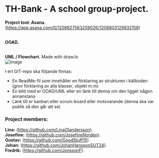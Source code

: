  # **TH-Bank - A school group-project.**

**Project tool: Asana.**<br/>
(https://app.asana.com/0/1208827563259026/1208803129932156)<br/>

<br>**OOAD.**<br/>

<br>**UML / Flowchart.** Made with draw.Io<br/>
![image](https://github.com/user-attachments/assets/db3f4aba-2587-4146-9657-3789d3955ec3)

I ert GIT-repo ska följande finnas:

- En ReadMe-fil som innehåller en förklaring av strukturen i källkoden (grov förklaring av alla klasser, objekt m.m)
- En bild med er OOAD/UML eller en länk till denna om den ligger någon annanstans
- Länk till er kanban eller scrum-board eller motsvarande (denna ska var publik så den går att se)





 ### **Project members:**
 **Lina:** (https://github.com/LinaOlandersson).<br/>
 **Josefine:** (https://github.com/JosefineNorden).<br/>
 **Gustav:** (https://github.com/GoodStuff15).<br/>
 **Johan:** (https://github.com/JohanHanssonSUT24).<br/>
 **Fredrik:** (https://github.com/JonssonF).
